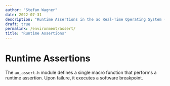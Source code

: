 ```yaml
---
author: "Stefan Wagner"
date: 2022-07-31
description: "Runtime Assertions in the ao Real-Time Operating System (RTOS)."
draft: true
permalink: /environment/assert/
title: "Runtime Assertions"
---
```


# Runtime Assertions

The `ao_assert.h` module defines a single macro function that performs a runtime assertion. Upon failure, it executes a software breakpoint.
